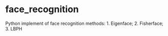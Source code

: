 # face_recognition
Python implement of face recognition methods: 1. Eigenface; 2. Fisherface; 3. LBPH
